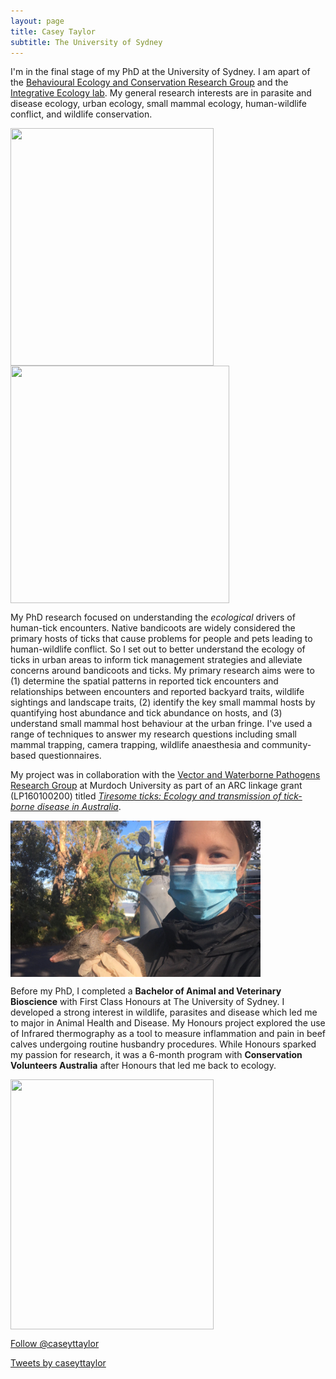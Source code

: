 ```yaml
---
layout: page
title: Casey Taylor
subtitle: The University of Sydney
---
```


I'm in the final stage of my PhD at the University of Sydney. I am apart of the [Behavioural Ecology and Conservation Research Group](https://conservation-behaviour.sydney.edu.au/) and the [Integrative Ecology lab](https://www.sydney.edu.au/science/our-research/research-areas/life-and-environmental-sciences/integrative-ecology-lab.html). My general research interests are in parasite and disease ecology, urban ecology, small mammal ecology, human-wildlife conflict, and wildlife conservation. 

<img src="/images/Me_possum-01.png" width="325" height="380" align="center"> <img src="/images/CT_camtrapping.png" width="350" height="380" align="center"> 

My PhD research focused on understanding the _ecological_ drivers of human-tick encounters. Native bandicoots are widely considered the primary hosts of ticks that cause problems for people and pets leading to human-wildlife conflict. So I set out to better understand the ecology of ticks in urban areas to inform tick management strategies and alleviate concerns around bandicoots and ticks. My primary research aims were to (1) determine the spatial patterns in reported tick encounters and relationships between encounters and reported backyard traits, wildlife sightings and landscape traits, (2) identify the key small mammal hosts by quantifying host abundance and tick abundance on hosts, and (3) understand small mammal host behaviour at the urban fringe. 
I've used a range of techniques to answer my research questions including small mammal trapping, camera trapping, wildlife anaesthesia and community-based questionnaires.

My project was in collaboration with the [Vector and Waterborne Pathogens Research Group](https://www.murdoch.edu.au/research) at Murdoch University as part of an ARC linkage grant (LP160100200) titled [_Tiresome ticks: Ecology and transmission of tick-borne disease in Australia_](https://www.murdoch.edu.au/news/articles/new-project-aims-to-help-unlock-the-mystery-of-tick-borne-disease). 

 <img src="/images/COVID-holding-bandicoot.JPG" width="400" height="250" align="middle">
 
Before my PhD, I completed a **Bachelor of Animal and Veterinary Bioscience** with First Class Honours at The University of Sydney. I developed a strong interest in wildlife, parasites and disease which led me to major in Animal Health and Disease. My Honours project explored the use of Infrared thermography as a tool to measure inflammation and pain in beef calves undergoing routine husbandry procedures. While Honours sparked my passion for research, it was a 6-month program with **Conservation Volunteers Australia** after Honours that led me back to ecology.

 <img src="/images/CT_termite mound_trop BIO.JPG" width="325" height="400" align="center">

<a href="https://twitter.com/caseyttaylor?ref_src=twsrc%5Etfw" class="twitter-follow-button" data-show-count="false">Follow @caseyttaylor</a><script async src="https://platform.twitter.com/widgets.js" charset="utf-8"></script>

<a class="twitter-timeline" data-width="300" data-height="600" href="https://twitter.com/caseyttaylor?ref_src=twsrc%5Etfw">Tweets by caseyttaylor</a> <script async src="https://platform.twitter.com/widgets.js" charset="utf-8"></script>
